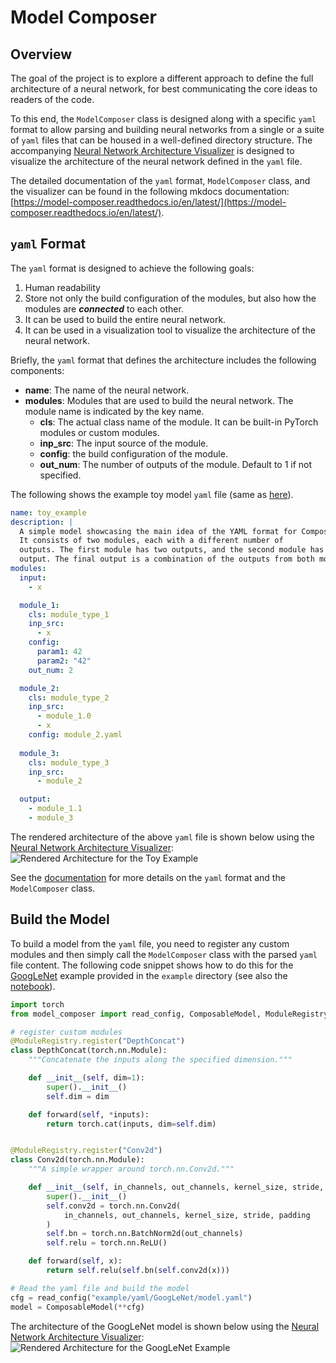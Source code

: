 # Model Composer

## Overview

The goal of the project is to explore a different approach to define the full architecture of a neural network, for best communicating the core ideas to readers of the code. 

To this end, the `ModelComposer` class is designed along with a specific `yaml` format to allow parsing and building neural networks from a single or a suite of `yaml` files that can be housed in a well-defined directory structure. The accompanying [Neural Network Architecture Visualizer](https://network-visualizer-36300.web.app/) is designed to visualize the architecture of the neural network defined in the `yaml` file. 

The detailed documentation of the `yaml` format, `ModelComposer` class, and the visualizer can be found in the following mkdocs documentation: <br/>
[https://model-composer.readthedocs.io/en/latest/](https://model-composer.readthedocs.io/en/latest/).

## `yaml` Format
The `yaml` format is designed to achieve the following goals:
1. Human readability
2. Store not only the build configuration of the modules, but also how the modules are ***connected*** to each other.
3. It can be used to build the entire neural network.
4. It can be used in a visualization tool to visualize the architecture of the neural network.

Briefly, the `yaml` format that defines the architecture includes the following components:
- **name**: The name of the neural network.
- **modules**: Modules that are used to build the neural network. The module name is indicated by the key name.
    - **cls**: The actual class name of the module. It can be built-in PyTorch modules or custom modules.
    - **inp_src**: The input source of the module.
    - **config**: the build configuration of the module. 
    - **out_num**: The number of outputs of the module. Default to 1 if not specified.

The following shows the example toy model `yaml` file (same as [here](example/yaml/ToyExample/model.yaml)).
```yaml
name: toy_example
description: |
  A simple model showcasing the main idea of the YAML format for ComposableModel.
  It consists of two modules, each with a different number of 
  outputs. The first module has two outputs, and the second module has one 
  output. The final output is a combination of the outputs from both modules.
modules:
  input:
    - x

  module_1:
    cls: module_type_1
    inp_src:
      - x
    config:
      param1: 42
      param2: "42"
    out_num: 2

  module_2:
    cls: module_type_2
    inp_src:
      - module_1.0
      - x
    config: module_2.yaml
  
  module_3:
    cls: module_type_3
    inp_src:
      - module_2

  output:
    - module_1.1
    - module_3
```
The rendered architecture of the above `yaml` file is shown below using the [Neural Network Architecture Visualizer](https://network-visualizer-36300.web.app/):
![Rendered Architecture for the Toy Example](example/figures/toy_example.svg)

See the [documentation](https://model-composer.readthedocs.io/en/latest/) for more details on the `yaml` format and the `ModelComposer` class.

## Build the Model

To build a model from the `yaml` file, you need to register any custom modules and then simply call the `ModelComposer` class with the parsed `yaml` file content. The following code snippet shows how to do this for the [GoogLeNet](example/yaml/GoogLeNet/) example provided in the `example` directory (see also the [notebook](example/notebooks/build_googlenet.ipynb)).

```python
import torch
from model_composer import read_config, ComposableModel, ModuleRegistry

# register custom modules
@ModuleRegistry.register("DepthConcat")
class DepthConcat(torch.nn.Module):
    """Concatenate the inputs along the specified dimension."""

    def __init__(self, dim=1):
        super().__init__()
        self.dim = dim

    def forward(self, *inputs):
        return torch.cat(inputs, dim=self.dim)


@ModuleRegistry.register("Conv2d")
class Conv2d(torch.nn.Module):
    """A simple wrapper around torch.nn.Conv2d."""

    def __init__(self, in_channels, out_channels, kernel_size, stride, padding):
        super().__init__()
        self.conv2d = torch.nn.Conv2d(
            in_channels, out_channels, kernel_size, stride, padding
        )
        self.bn = torch.nn.BatchNorm2d(out_channels)
        self.relu = torch.nn.ReLU()

    def forward(self, x):
        return self.relu(self.bn(self.conv2d(x)))

# Read the yaml file and build the model
cfg = read_config("example/yaml/GoogLeNet/model.yaml")
model = ComposableModel(**cfg)
```

The architecture of the GoogLeNet model is shown below using the [Neural Network Architecture Visualizer](https://network-visualizer-36300.web.app/):
![Rendered Architecture for the GoogLeNet Example](example/figures/googlenet.svg)